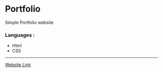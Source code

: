 # Portfolio
Simple Portfolio website

### Languages :
- Html
- CSS
---
[Website Link](https://eyad-zanaty.github.io/Template-one/)
